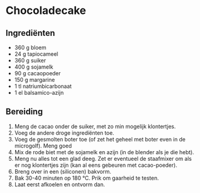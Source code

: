 
# Chocoladecake

## Ingrediënten

- 360 g bloem
- 24 g tapiocameel
- 360 g suiker
- 400 g sojamelk
- 90 g cacaopoeder
- 150 g margarine
- 1 tl natriumbicarbonaat
- 1 el balsamico-azijn

## Bereiding
  1. Meng de cacao onder de suiker, met zo min mogelijk klontertjes.
  2. Voeg de andere droge ingrediënten toe.
  3. Voeg de gesmolten boter toe (of zet het geheel met boter even in de microgolf). Meng goed
  4. Mix de rode biet met de sojamelk en azijn (in de blender als je die hebt).
  5. Meng nu alles tot een glad deeg. Zet er eventueel de staafmixer om als er nog klontertjes zijn (kan al eens gebeuren met cacao-poeder).
  6. Breng over in een (siliconen) bakvorm.
  7. Bak 30-40 minuten op 180 &deg;C. Prik om gaarheid te testen.
  8. Laat eerst afkoelen en ontvorm dan. 
